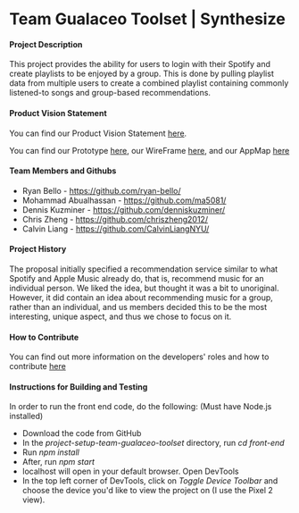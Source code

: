 # Team Gualaceo Toolset | Synthesize

#### Project Description

This project provides the ability for users to login with their Spotify and create playlists to be enjoyed by a group. This is done by pulling playlist data from multiple users to create a combined playlist containing commonly listened-to songs and group-based recommendations.

#### Product Vision Statement

You can find our Product Vision Statement [here](./ProductVisionStatement.md).

You can find our Prototype [here](https://invis.io/ZN10EONYFAJE), our WireFrame [here](./Synthesize-TotalWireframe.png), and our AppMap [here](./Synthesize-AppMap.png)

#### Team Members and Githubs

- Ryan Bello - https://github.com/ryan-bello/
- Mohammad Abualhassan - https://github.com/ma5081/
- Dennis Kuzminer - https://github.com/denniskuzminer/
- Chris Zheng - https://github.com/chriszheng2012/
- Calvin Liang - https://github.com/CalvinLiangNYU/

#### Project History

The proposal initially specified a recommendation service similar to what Spotify and Apple Music already do, that is, recommend music for an individual person. We liked the idea, but thought it was a bit to unoriginal. However, it did contain an idea about recommending music for a group, rather than an individual, and us members decided this to be the most interesting, unique aspect, and thus we chose to focus on it.

#### How to Contribute

You can find out more information on the developers' roles and how to contribute [here](./CONTRIBUTING.md)

#### Instructions for Building and Testing

In order to run the front end code, do the following:
(Must have Node.js installed)

- Download the code from GitHub
- In the _project-setup-team-gualaceo-toolset_ directory, run _cd front-end_
- Run _npm install_
- After, run _npm start_
- localhost will open in your default browser. Open DevTools
- In the top left corner of DevTools, click on _Toggle Device Toolbar_ and choose the device you'd like to view the project on (I use the Pixel 2 view).
